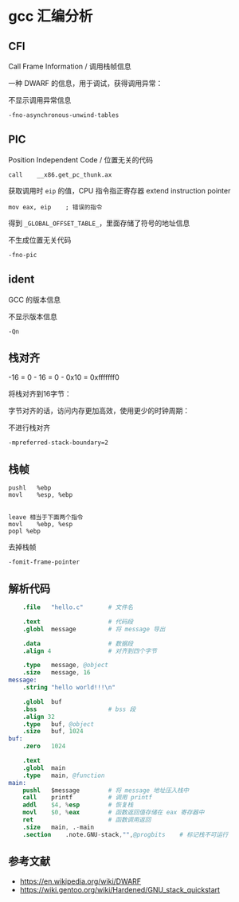 # gcc 汇编分析

## CFI

Call Frame Information / 调用栈帧信息

一种 DWARF 的信息，用于调试，获得调用异常：

不显示调用异常信息

    -fno-asynchronous-unwind-tables

## PIC

Position Independent Code / 位置无关的代码

    call	__x86.get_pc_thunk.ax

获取调用时 `eip` 的值，CPU 指令指正寄存器 extend instruction pointer

    mov eax, eip    ; 错误的指令

得到 `_GLOBAL_OFFSET_TABLE_`，里面存储了符号的地址信息

不生成位置无关代码

    -fno-pic

## ident

GCC 的版本信息

不显示版本信息

    -Qn

## 栈对齐

-16 = 0 - 16 = 0 - 0x10 = 0xfffffff0 

将栈对齐到16字节：

字节对齐的话，访问内存更加高效，使用更少的时钟周期：

不进行栈对齐

    -mpreferred-stack-boundary=2

## 栈帧

    pushl	%ebp
	movl	%esp, %ebp


    leave 相当于下面两个指令
    movl	%ebp, %esp
    popl %ebp

去掉栈帧

    -fomit-frame-pointer

## 解析代码

```s
	.file	"hello.c"       # 文件名

	.text                   # 代码段
	.globl	message         # 将 message 导出

	.data                   # 数据段
	.align 4                # 对齐到四个字节

	.type	message, @object
	.size	message, 16
message:
	.string	"hello world!!!\n"

	.globl	buf
	.bss                    # bss 段
	.align 32
	.type	buf, @object
	.size	buf, 1024
buf:
	.zero	1024

	.text
	.globl	main
	.type	main, @function
main:
	pushl	$message        # 将 message 地址压入栈中
	call	printf          # 调用 printf
	addl	$4, %esp        # 恢复栈
	movl	$0, %eax        # 函数返回值存储在 eax 寄存器中
	ret                     # 函数调用返回
	.size	main, .-main
	.section	.note.GNU-stack,"",@progbits    # 标记栈不可运行
```


## 参考文献

- <https://en.wikipedia.org/wiki/DWARF>
- <https://wiki.gentoo.org/wiki/Hardened/GNU_stack_quickstart>